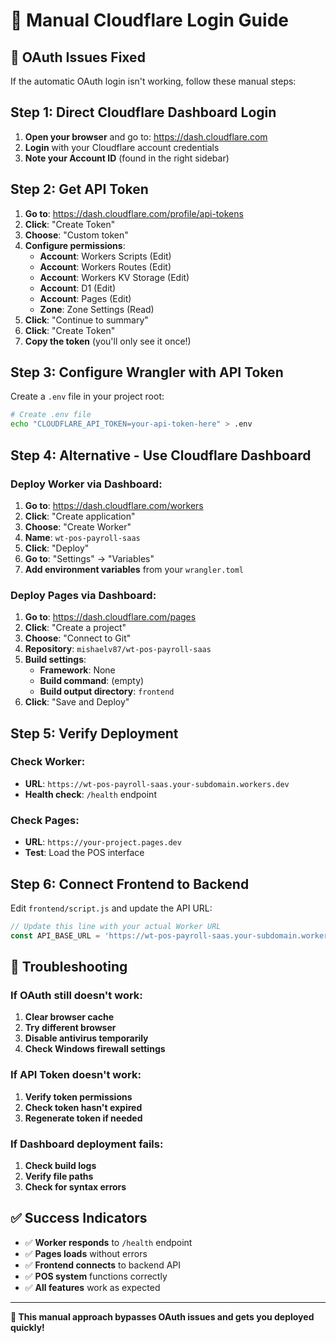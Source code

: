 # 🔐 Manual Cloudflare Login Guide

## 🚨 **OAuth Issues Fixed**

If the automatic OAuth login isn't working, follow these manual steps:

## **Step 1: Direct Cloudflare Dashboard Login**

1. **Open your browser** and go to: https://dash.cloudflare.com
2. **Login** with your Cloudflare account credentials
3. **Note your Account ID** (found in the right sidebar)

## **Step 2: Get API Token**

1. **Go to**: https://dash.cloudflare.com/profile/api-tokens
2. **Click**: "Create Token"
3. **Choose**: "Custom token"
4. **Configure permissions**:
   - **Account**: Workers Scripts (Edit)
   - **Account**: Workers Routes (Edit)
   - **Account**: Workers KV Storage (Edit)
   - **Account**: D1 (Edit)
   - **Account**: Pages (Edit)
   - **Zone**: Zone Settings (Read)
5. **Click**: "Continue to summary"
6. **Click**: "Create Token"
7. **Copy the token** (you'll only see it once!)

## **Step 3: Configure Wrangler with API Token**

Create a `.env` file in your project root:

```bash
# Create .env file
echo "CLOUDFLARE_API_TOKEN=your-api-token-here" > .env
```

## **Step 4: Alternative - Use Cloudflare Dashboard**

### **Deploy Worker via Dashboard:**

1. **Go to**: https://dash.cloudflare.com/workers
2. **Click**: "Create application"
3. **Choose**: "Create Worker"
4. **Name**: `wt-pos-payroll-saas`
5. **Click**: "Deploy"
6. **Go to**: "Settings" → "Variables"
7. **Add environment variables** from your `wrangler.toml`

### **Deploy Pages via Dashboard:**

1. **Go to**: https://dash.cloudflare.com/pages
2. **Click**: "Create a project"
3. **Choose**: "Connect to Git"
4. **Repository**: `mishaelv87/wt-pos-payroll-saas`
5. **Build settings**:
   - **Framework**: None
   - **Build command**: (empty)
   - **Build output directory**: `frontend`
6. **Click**: "Save and Deploy"

## **Step 5: Verify Deployment**

### **Check Worker:**
- **URL**: `https://wt-pos-payroll-saas.your-subdomain.workers.dev`
- **Health check**: `/health` endpoint

### **Check Pages:**
- **URL**: `https://your-project.pages.dev`
- **Test**: Load the POS interface

## **Step 6: Connect Frontend to Backend**

Edit `frontend/script.js` and update the API URL:

```javascript
// Update this line with your actual Worker URL
const API_BASE_URL = 'https://wt-pos-payroll-saas.your-subdomain.workers.dev';
```

## **🚨 Troubleshooting**

### **If OAuth still doesn't work:**
1. **Clear browser cache**
2. **Try different browser**
3. **Disable antivirus temporarily**
4. **Check Windows firewall settings**

### **If API Token doesn't work:**
1. **Verify token permissions**
2. **Check token hasn't expired**
3. **Regenerate token if needed**

### **If Dashboard deployment fails:**
1. **Check build logs**
2. **Verify file paths**
3. **Check for syntax errors**

## **✅ Success Indicators**

- ✅ **Worker responds** to `/health` endpoint
- ✅ **Pages loads** without errors
- ✅ **Frontend connects** to backend API
- ✅ **POS system** functions correctly
- ✅ **All features** work as expected

---

**🎉 This manual approach bypasses OAuth issues and gets you deployed quickly!** 